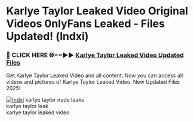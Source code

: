 # Karlye Taylor Leaked Video Original Videos 0nlyFans Leaked - Files Updated! (lndxi)

<h3>🔴 CLICK HERE 🌐==►► <a href="https://tinyurl.com/x26r9saj" rel="nofollow">Karlye Taylor Leaked Video Updated Files</a></h3>

Get Karlye Taylor Leaked Video and all content. Now you can access all videos and pictures of Karlye Taylor Leaked Video. New Updated Files 2025!

[![lndxi](https://i.imgur.com/LkgZPqh.gif)](https://tinyurl.com/x26r9saj)
karlye taylor nude leaks<br>
karlye taylor leak<br>
karlye taylor leaked video